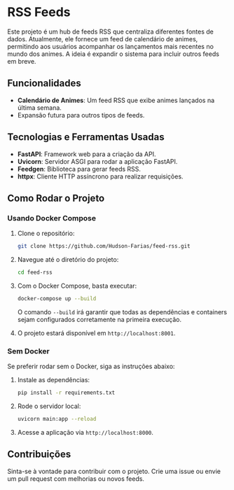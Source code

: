 # RSS Feeds

Este projeto é um hub de feeds RSS que centraliza diferentes fontes de dados. Atualmente, ele fornece um feed de calendário de animes, permitindo aos usuários acompanhar os lançamentos mais recentes no mundo dos animes. A ideia é expandir o sistema para incluir outros feeds em breve.

## Funcionalidades

- **Calendário de Animes**: Um feed RSS que exibe animes lançados na última semana.
- Expansão futura para outros tipos de feeds.

## Tecnologias e Ferramentas Usadas

- **FastAPI**: Framework web para a criação da API.
- **Uvicorn**: Servidor ASGI para rodar a aplicação FastAPI.
- **Feedgen**: Biblioteca para gerar feeds RSS.
- **httpx**: Cliente HTTP assíncrono para realizar requisições.

## Como Rodar o Projeto

### Usando Docker Compose

1. Clone o repositório:
    ```bash
    git clone https://github.com/Hudson-Farias/feed-rss.git
    ```

2. Navegue até o diretório do projeto:
    ```bash
    cd feed-rss
    ```

3. Com o Docker Compose, basta executar:
    ```bash
    docker-compose up --build
    ```

    O comando `--build` irá garantir que todas as dependências e containers sejam configurados corretamente na primeira execução.

4. O projeto estará disponível em `http://localhost:8001`.

### Sem Docker

Se preferir rodar sem o Docker, siga as instruções abaixo:

1. Instale as dependências:
    ```bash
    pip install -r requirements.txt
    ```

2. Rode o servidor local:
    ```bash
    uvicorn main:app --reload
    ```

3. Acesse a aplicação via `http://localhost:8000`.

## Contribuições

Sinta-se à vontade para contribuir com o projeto. Crie uma issue ou envie um pull request com melhorias ou novos feeds.

